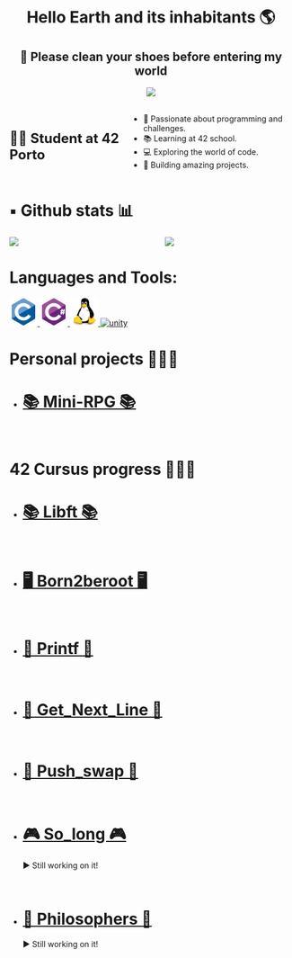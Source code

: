   <div align=center>
        <h1><b>Hello Earth and its inhabitants 🌎</b></h1>
        <h2><b>👞 Please clean your shoes before entering my world </b></h1>
  </div>
  
<p align=center>
  <img src="https://media.giphy.com/media/wwg1suUiTbCY8H8vIA/giphy-downsized-large.gif" width="250">
</p>

<div style="display: flex; align-items: center;">
        <h1 style="font-size: 24px;">👨‍🎓 Student at 42 Porto</h1>
        <ul>
            <li>🚀 Passionate about programming and challenges.</li>
            <li>📚 Learning at 42 school.</li>
            <li>💻 Exploring the world of code.</li>
            <li>🤖 Building amazing projects.</li>
        </ul>
</div>

# ▪️ Github stats 📊

<div style="display: flex; justify-content: space-between;">
    <img src="https://github-readme-stats.vercel.app/api?username=nebbur&show_icons=true&theme=github_dark" width="50%">
    <img src="https://github-readme-stats.vercel.app/api/top-langs/?username=nebbur&layout=compact&theme=github_dark" width="45%">
</div>


##

<p align="left">
</p>

<h1 align="left">Languages and Tools:</h3>
<p align="left"> <a href="https://www.cprogramming.com/" target="_blank" rel="noreferrer"> <img src="https://raw.githubusercontent.com/devicons/devicon/master/icons/c/c-original.svg" alt="c" width="50" height="50"/> </a> <a href="https://www.w3schools.com/cs/" target="_blank" rel="noreferrer"> <img src="https://raw.githubusercontent.com/devicons/devicon/master/icons/csharp/csharp-original.svg" alt="csharp" width="50" height="50"/> </a> <a href="https://www.linux.org/" target="_blank" rel="noreferrer"> <img src="https://raw.githubusercontent.com/devicons/devicon/master/icons/linux/linux-original.svg" alt="linux" width="50" height="50"/> </a> <a href="https://unity.com/" target="_blank" rel="noreferrer"> <img src="https://www.vectorlogo.zone/logos/unity3d/unity3d-icon.svg" alt="unity" width="50" height="50"/> </a> </p>

##

# Personal projects 👨🏻‍💻 
- # [📚 Mini-RPG 📚](https://github.com/nebbur/Mini-rpg)
<br>

# 42 Cursus progress 👨🏻‍💻 

- # [📚 Libft 📚](https://github.com/nebbur/Libft)
<br>

- # [🖥 Born2beroot 🖥](https://github.com/nebbur/Born2beroot-Tutorial)
<br>

- # [📝 Printf 📝](https://github.com/nebbur/Printf)
<br>

- # [📖 Get_Next_Line 📖](https://github.com/nebbur/Get_next_line)
<br>

- # [🔢 Push_swap 🔢](https://github.com/nebbur/Push-Swap)
<br>

- # [🎮 So_long 🎮](https://github.com/nebbur/So_long)
  ► Still working on it!
<br>

 - # [🍴 Philosophers 🍴](https://github.com/nebbur/Philosophers)
   ► Still working on it!
<br>
